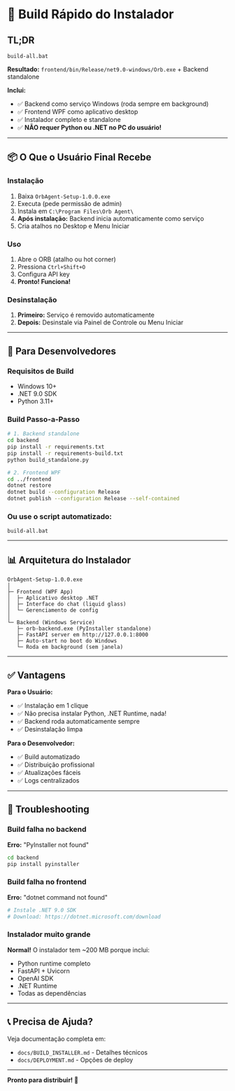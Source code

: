 # 🚀 Build Rápido do Instalador

## TL;DR

```batch
build-all.bat
```

**Resultado:** `frontend/bin/Release/net9.0-windows/Orb.exe` + Backend standalone

**Inclui:**
- ✅ Backend como serviço Windows (roda sempre em background)
- ✅ Frontend WPF como aplicativo desktop
- ✅ Instalador completo e standalone
- ✅ **NÃO requer Python ou .NET no PC do usuário!**

---

## 📦 O Que o Usuário Final Recebe

### Instalação
1. Baixa `OrbAgent-Setup-1.0.0.exe`
2. Executa (pede permissão de admin)
3. Instala em `C:\Program Files\Orb Agent\`
4. **Após instalação:** Backend inicia automaticamente como serviço
5. Cria atalhos no Desktop e Menu Iniciar

### Uso
1. Abre o ORB (atalho ou hot corner)
2. Pressiona `Ctrl+Shift+O`
3. Configura API key
4. **Pronto! Funciona!**

### Desinstalação
1. **Primeiro:** Serviço é removido automaticamente
2. **Depois:** Desinstale via Painel de Controle ou Menu Iniciar

---

## 🔧 Para Desenvolvedores

### Requisitos de Build
- Windows 10+
- .NET 9.0 SDK
- Python 3.11+

### Build Passo-a-Passo

```bash
# 1. Backend standalone
cd backend
pip install -r requirements.txt
pip install -r requirements-build.txt
python build_standalone.py

# 2. Frontend WPF
cd ../frontend
dotnet restore
dotnet build --configuration Release
dotnet publish --configuration Release --self-contained
```

### Ou use o script automatizado:

```batch
build-all.bat
```

---

## 📊 Arquitetura do Instalador

```
OrbAgent-Setup-1.0.0.exe
│
├─ Frontend (WPF App)
│  ├─ Aplicativo desktop .NET
│  ├─ Interface do chat (liquid glass)
│  └─ Gerenciamento de config
│
└─ Backend (Windows Service)
   ├─ orb-backend.exe (PyInstaller standalone)
   ├─ FastAPI server em http://127.0.0.1:8000
   ├─ Auto-start no boot do Windows
   └─ Roda em background (sem janela)
```

---

## ✅ Vantagens

**Para o Usuário:**
- ✅ Instalação em 1 clique
- ✅ Não precisa instalar Python, .NET Runtime, nada!
- ✅ Backend roda automaticamente sempre
- ✅ Desinstalação limpa

**Para o Desenvolvedor:**
- ✅ Build automatizado
- ✅ Distribuição profissional
- ✅ Atualizações fáceis
- ✅ Logs centralizados

---

## 🐛 Troubleshooting

### Build falha no backend

**Erro:** "PyInstaller not found"
```bash
cd backend
pip install pyinstaller
```

### Build falha no frontend

**Erro:** "dotnet command not found"
```bash
# Instale .NET 9.0 SDK
# Download: https://dotnet.microsoft.com/download
```

### Instalador muito grande

**Normal!** O instalador tem ~200 MB porque inclui:
- Python runtime completo
- FastAPI + Uvicorn
- OpenAI SDK
- .NET Runtime
- Todas as dependências

---

## 📞 Precisa de Ajuda?

Veja documentação completa em:
- `docs/BUILD_INSTALLER.md` - Detalhes técnicos
- `docs/DEPLOYMENT.md` - Opções de deploy

---

**Pronto para distribuir! 🎉**
